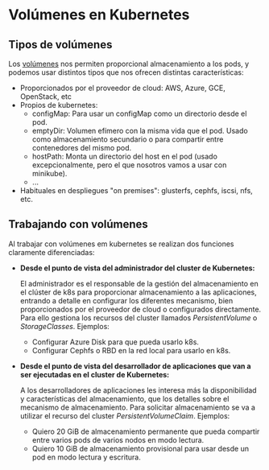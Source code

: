 # Volúmenes en Kubernetes

## Tipos de volúmenes 

Los [volúmenes](https://kubernetes.io/docs/concepts/storage/volumes/) nos permiten proporcional almacenamiento a los pods, y podemos usar distintos tipos que nos ofrecen distintas características:

* Proporcionados por el proveedor de cloud: AWS, Azure, GCE, OpenStack, etc
* Propios de kubernetes:
    * configMap: Para usar un configMap como un directorio desde el pod.
    * emptyDir: Volumen efímero con la misma vida que el pod. Usado como almacenamiento secundario o para compartir entre contenedores del mismo pod.
    * hostPath: Monta un directorio del host en el pod (usado excepcionalmente, pero el que nosotros vamos a usar con minikube).
    * ...
* Habituales en despliegues "on premises": glusterfs, cephfs, iscsi, nfs, etc.

## Trabajando con volúmenes

Al trabajar con volúmenes em kubernetes se realizan dos funciones claramente diferenciadas:

* **Desde el punto de vista del administrador del cluster de Kubernetes:**

    El administrador es el responsable de la gestión del almacenamiento en el clúster de k8s para proporcionar almacenamiento a las aplicaciones, entrando a detalle en configurar los diferentes mecanismo, bien proporcionados por el proveedor de cloud o configurados directamente. Para ello gestiona los recursos del cluster llamados *PersistentVolume* o *StorageClasses*. Ejemplos:
        
    * Configurar Azure Disk para que pueda usarlo k8s.
    * Configurar Cephfs o RBD en la red local para usarlo en k8s.

* **Desde el punto de vista del desarrollador de aplicaciones que van a ser ejecutadas en el cluster de Kubernetes:**

    A los desarrolladores de aplicaciones les interesa más la disponibilidad y características del almacenamiento, que los detalles sobre el mecanismo de almacenamiento. Para solicitar almacenamiento se va a utilizar el recurso del cluster *PersistentVolumeClaim*. Ejemplos:
    
    * Quiero 20 GiB de almacenamiento permanente que pueda compartir entre varios pods de varios nodos en modo lectura.
    * Quiero 10 GiB de almacenamiento provisional para usar desde un pod en modo lectura y escritura.


   